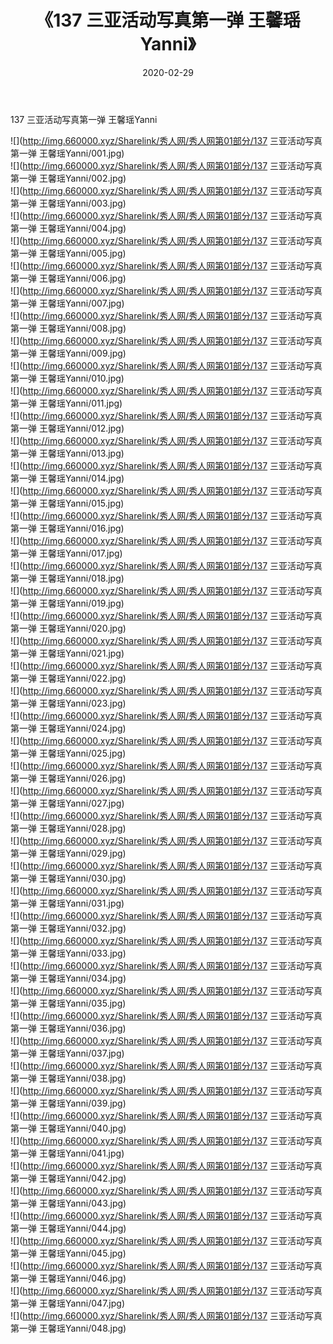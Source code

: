 ﻿---
layout: post
title:  《137 三亚活动写真第一弹 王馨瑶Yanni》
date:   2020-02-29
img: http://img.660000.xyz/Sharelink/秀人网/秀人网第01部分/137 三亚活动写真第一弹 王馨瑶Yanni/000.jpg
categories: [美女, 清纯, 唯美]
---

137 三亚活动写真第一弹 王馨瑶Yanni

  ![](http://img.660000.xyz/Sharelink/秀人网/秀人网第01部分/137 三亚活动写真第一弹 王馨瑶Yanni/001.jpg) <br> ![](http://img.660000.xyz/Sharelink/秀人网/秀人网第01部分/137 三亚活动写真第一弹 王馨瑶Yanni/002.jpg) <br> ![](http://img.660000.xyz/Sharelink/秀人网/秀人网第01部分/137 三亚活动写真第一弹 王馨瑶Yanni/003.jpg) <br> ![](http://img.660000.xyz/Sharelink/秀人网/秀人网第01部分/137 三亚活动写真第一弹 王馨瑶Yanni/004.jpg) <br> ![](http://img.660000.xyz/Sharelink/秀人网/秀人网第01部分/137 三亚活动写真第一弹 王馨瑶Yanni/005.jpg) <br> ![](http://img.660000.xyz/Sharelink/秀人网/秀人网第01部分/137 三亚活动写真第一弹 王馨瑶Yanni/006.jpg) <br> ![](http://img.660000.xyz/Sharelink/秀人网/秀人网第01部分/137 三亚活动写真第一弹 王馨瑶Yanni/007.jpg) <br> ![](http://img.660000.xyz/Sharelink/秀人网/秀人网第01部分/137 三亚活动写真第一弹 王馨瑶Yanni/008.jpg) <br> ![](http://img.660000.xyz/Sharelink/秀人网/秀人网第01部分/137 三亚活动写真第一弹 王馨瑶Yanni/009.jpg) <br> ![](http://img.660000.xyz/Sharelink/秀人网/秀人网第01部分/137 三亚活动写真第一弹 王馨瑶Yanni/010.jpg) <br> ![](http://img.660000.xyz/Sharelink/秀人网/秀人网第01部分/137 三亚活动写真第一弹 王馨瑶Yanni/011.jpg) <br> ![](http://img.660000.xyz/Sharelink/秀人网/秀人网第01部分/137 三亚活动写真第一弹 王馨瑶Yanni/012.jpg) <br> ![](http://img.660000.xyz/Sharelink/秀人网/秀人网第01部分/137 三亚活动写真第一弹 王馨瑶Yanni/013.jpg) <br> ![](http://img.660000.xyz/Sharelink/秀人网/秀人网第01部分/137 三亚活动写真第一弹 王馨瑶Yanni/014.jpg) <br> ![](http://img.660000.xyz/Sharelink/秀人网/秀人网第01部分/137 三亚活动写真第一弹 王馨瑶Yanni/015.jpg) <br> ![](http://img.660000.xyz/Sharelink/秀人网/秀人网第01部分/137 三亚活动写真第一弹 王馨瑶Yanni/016.jpg) <br> ![](http://img.660000.xyz/Sharelink/秀人网/秀人网第01部分/137 三亚活动写真第一弹 王馨瑶Yanni/017.jpg) <br> ![](http://img.660000.xyz/Sharelink/秀人网/秀人网第01部分/137 三亚活动写真第一弹 王馨瑶Yanni/018.jpg) <br> ![](http://img.660000.xyz/Sharelink/秀人网/秀人网第01部分/137 三亚活动写真第一弹 王馨瑶Yanni/019.jpg) <br> ![](http://img.660000.xyz/Sharelink/秀人网/秀人网第01部分/137 三亚活动写真第一弹 王馨瑶Yanni/020.jpg) <br> ![](http://img.660000.xyz/Sharelink/秀人网/秀人网第01部分/137 三亚活动写真第一弹 王馨瑶Yanni/021.jpg) <br> ![](http://img.660000.xyz/Sharelink/秀人网/秀人网第01部分/137 三亚活动写真第一弹 王馨瑶Yanni/022.jpg) <br> ![](http://img.660000.xyz/Sharelink/秀人网/秀人网第01部分/137 三亚活动写真第一弹 王馨瑶Yanni/023.jpg) <br> ![](http://img.660000.xyz/Sharelink/秀人网/秀人网第01部分/137 三亚活动写真第一弹 王馨瑶Yanni/024.jpg) <br> ![](http://img.660000.xyz/Sharelink/秀人网/秀人网第01部分/137 三亚活动写真第一弹 王馨瑶Yanni/025.jpg) <br> ![](http://img.660000.xyz/Sharelink/秀人网/秀人网第01部分/137 三亚活动写真第一弹 王馨瑶Yanni/026.jpg) <br> ![](http://img.660000.xyz/Sharelink/秀人网/秀人网第01部分/137 三亚活动写真第一弹 王馨瑶Yanni/027.jpg) <br> ![](http://img.660000.xyz/Sharelink/秀人网/秀人网第01部分/137 三亚活动写真第一弹 王馨瑶Yanni/028.jpg) <br> ![](http://img.660000.xyz/Sharelink/秀人网/秀人网第01部分/137 三亚活动写真第一弹 王馨瑶Yanni/029.jpg) <br> ![](http://img.660000.xyz/Sharelink/秀人网/秀人网第01部分/137 三亚活动写真第一弹 王馨瑶Yanni/030.jpg) <br> ![](http://img.660000.xyz/Sharelink/秀人网/秀人网第01部分/137 三亚活动写真第一弹 王馨瑶Yanni/031.jpg) <br> ![](http://img.660000.xyz/Sharelink/秀人网/秀人网第01部分/137 三亚活动写真第一弹 王馨瑶Yanni/032.jpg) <br> ![](http://img.660000.xyz/Sharelink/秀人网/秀人网第01部分/137 三亚活动写真第一弹 王馨瑶Yanni/033.jpg) <br> ![](http://img.660000.xyz/Sharelink/秀人网/秀人网第01部分/137 三亚活动写真第一弹 王馨瑶Yanni/034.jpg) <br> ![](http://img.660000.xyz/Sharelink/秀人网/秀人网第01部分/137 三亚活动写真第一弹 王馨瑶Yanni/035.jpg) <br> ![](http://img.660000.xyz/Sharelink/秀人网/秀人网第01部分/137 三亚活动写真第一弹 王馨瑶Yanni/036.jpg) <br> ![](http://img.660000.xyz/Sharelink/秀人网/秀人网第01部分/137 三亚活动写真第一弹 王馨瑶Yanni/037.jpg) <br> ![](http://img.660000.xyz/Sharelink/秀人网/秀人网第01部分/137 三亚活动写真第一弹 王馨瑶Yanni/038.jpg) <br> ![](http://img.660000.xyz/Sharelink/秀人网/秀人网第01部分/137 三亚活动写真第一弹 王馨瑶Yanni/039.jpg) <br> ![](http://img.660000.xyz/Sharelink/秀人网/秀人网第01部分/137 三亚活动写真第一弹 王馨瑶Yanni/040.jpg) <br> ![](http://img.660000.xyz/Sharelink/秀人网/秀人网第01部分/137 三亚活动写真第一弹 王馨瑶Yanni/041.jpg) <br> ![](http://img.660000.xyz/Sharelink/秀人网/秀人网第01部分/137 三亚活动写真第一弹 王馨瑶Yanni/042.jpg) <br> ![](http://img.660000.xyz/Sharelink/秀人网/秀人网第01部分/137 三亚活动写真第一弹 王馨瑶Yanni/043.jpg) <br> ![](http://img.660000.xyz/Sharelink/秀人网/秀人网第01部分/137 三亚活动写真第一弹 王馨瑶Yanni/044.jpg) <br> ![](http://img.660000.xyz/Sharelink/秀人网/秀人网第01部分/137 三亚活动写真第一弹 王馨瑶Yanni/045.jpg) <br> ![](http://img.660000.xyz/Sharelink/秀人网/秀人网第01部分/137 三亚活动写真第一弹 王馨瑶Yanni/046.jpg) <br> ![](http://img.660000.xyz/Sharelink/秀人网/秀人网第01部分/137 三亚活动写真第一弹 王馨瑶Yanni/047.jpg) <br> ![](http://img.660000.xyz/Sharelink/秀人网/秀人网第01部分/137 三亚活动写真第一弹 王馨瑶Yanni/048.jpg) <br>